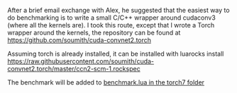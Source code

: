 After a brief email exchange with Alex, he suggested that the easiest way 
to do benchmarking is to write a small C/C++ wrapper around cudaconv3 (where all the kernels are).
I took this route, except that I wrote a Torch wrapper around the kernels, the repository can be found at 
https://github.com/soumith/cuda-convnet2.torch

Assuming torch is already installed, it can be installed with
luarocks install https://raw.githubusercontent.com/soumith/cuda-convnet2.torch/master/ccn2-scm-1.rockspec

The benchmark will be added to [benchmark.lua in the torch7 folder](https://github.com/soumith/convnet-benchmarks/tree/master/torch7)